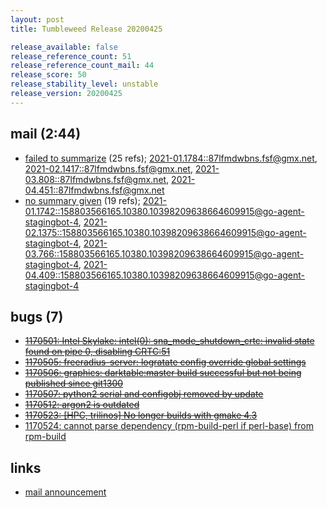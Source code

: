 ```yaml
---
layout: post
title: Tumbleweed Release 20200425

release_available: false
release_reference_count: 51
release_reference_count_mail: 44
release_score: 50
release_stability_level: unstable
release_version: 20200425
---
```


## mail (2:44)

- [failed to summarize](https://lists.opensuse.org/opensuse-factory/2020-04/msg00450.html) (25 refs); [2021-01.1784::<87lfmdwbns.fsf@gmx.net>](https://lists.opensuse.org/archives/list/factory@lists.opensuse.org/thread/4Z4NL75LJSAOBBSOJKSI5PHQCQL3RQJA), [2021-02.1417::<87lfmdwbns.fsf@gmx.net>](https://lists.opensuse.org/archives/list/factory@lists.opensuse.org/thread/4Z4NL75LJSAOBBSOJKSI5PHQCQL3RQJA), [2021-03.808::<87lfmdwbns.fsf@gmx.net>](https://lists.opensuse.org/archives/list/factory@lists.opensuse.org/thread/4Z4NL75LJSAOBBSOJKSI5PHQCQL3RQJA), [2021-04.451::<87lfmdwbns.fsf@gmx.net>](https://lists.opensuse.org/archives/list/factory@lists.opensuse.org/thread/4Z4NL75LJSAOBBSOJKSI5PHQCQL3RQJA)
- [no summary given](https://lists.opensuse.org/opensuse-factory/2020-04/msg00409.html) (19 refs); [2021-01.1742::<158803566165.10380.10398209638664609915@go-agent-stagingbot-4>](https://lists.opensuse.org/archives/list/factory@lists.opensuse.org/thread/WIA4PAFXGUNYBYS6J7FJTKBY5BYXNCUD), [2021-02.1375::<158803566165.10380.10398209638664609915@go-agent-stagingbot-4>](https://lists.opensuse.org/archives/list/factory@lists.opensuse.org/thread/WIA4PAFXGUNYBYS6J7FJTKBY5BYXNCUD), [2021-03.766::<158803566165.10380.10398209638664609915@go-agent-stagingbot-4>](https://lists.opensuse.org/archives/list/factory@lists.opensuse.org/thread/WIA4PAFXGUNYBYS6J7FJTKBY5BYXNCUD), [2021-04.409::<158803566165.10380.10398209638664609915@go-agent-stagingbot-4>](https://lists.opensuse.org/archives/list/factory@lists.opensuse.org/thread/WIA4PAFXGUNYBYS6J7FJTKBY5BYXNCUD)

## bugs (7)

<!--more-->

- ~~[1170501: Intel Skylake: intel(0): sna_mode_shutdown_crtc: invalid state found on pipe 0, disabling CRTC:51](https://bugzilla.opensuse.org/show_bug.cgi?id=1170501)~~
- ~~[1170505: freeradius-server: logratate config override global settings](https://bugzilla.opensuse.org/show_bug.cgi?id=1170505)~~
- ~~[1170506: graphics: darktable:master build successful but not being published since git1300](https://bugzilla.opensuse.org/show_bug.cgi?id=1170506)~~
- ~~[1170507: python2 serial and configobj removed by update](https://bugzilla.opensuse.org/show_bug.cgi?id=1170507)~~
- ~~[1170512: argon2 is outdated](https://bugzilla.opensuse.org/show_bug.cgi?id=1170512)~~
- ~~[1170523: \[HPC, trilinos\] No longer builds with gmake 4.3](https://bugzilla.opensuse.org/show_bug.cgi?id=1170523)~~
- [1170524: cannot parse dependency (rpm-build-perl if perl-base) from rpm-build](https://bugzilla.opensuse.org/show_bug.cgi?id=1170524)



## links

- [mail announcement](https://lists.opensuse.org/archives/list/factory@lists.opensuse.org/thread/WIA4PAFXGUNYBYS6J7FJTKBY5BYXNCUD)
